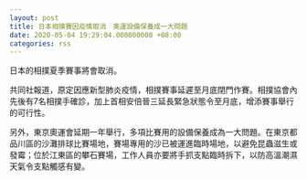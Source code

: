 ```yaml
---
layout: post
title: 日本相撲賽因疫情取消　奧運設備保養成一大問題
date: 2020-05-04 19:29:04.000000000 +08:00
categories: rss
---
```


日本的相撲夏季賽事將會取消。

共同社報道，原定因應新型肺炎疫情，相撲賽事延遲至月底閉門作賽。相撲協會內先後有7名相撲手確診，加上首相安倍晉三延長緊急狀態令至月底，增添賽事舉行的可行性。

另外，東京奧運會延期一年舉行，多項比賽用的設備保養成為一大問題。在東京都品川區的沙灘排球比賽場地，賽場專用的沙已被運進臨時場地，以避免昆蟲滋生或發霉；位於江東區的攀石賽場，工作人員亦要將手抓支點臨時拆下，以防高溫潮濕天氣令支點觸感有變。
